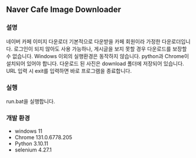 ## Naver Cafe Image Downloader


### 설명
네이버 카페 이미지 다운로더
기본적으로 다운받을 카페 회원이라 가정한 다운로더입니다.
로그인이 되지 않아도 사용 가능하나, 게시글을 보지 못할 경우 다운로드를 보장할 수 없습니다.
Windows 이외의 실행환경은 동작하지 않습니다.
python과 Chrome이 설치되어 있어야 합니다.
다운로드 된 사진은 download 폴더에 저장되어 있습니다.
URL 입력 시 exit를 입력하면 바로 프로그램을 종료합니다.


### 실행
run.bat을 실행합니다.


### 개발 환경
- windows 11
- Chrome 131.0.6778.205
- Python 3.10.11
- selenium 4.27.1